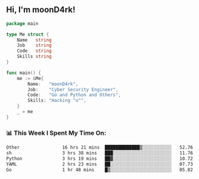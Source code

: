 <h2> Hi, I'm moonD4rk!</h2>

```go
package main

type Me struct {
	Name   string
	Job    string
	Code   string
	Skills string
}

func main() {
	me := &Me{
		Name:   "moonD4rk",
		Job:    "Cyber Security Engineer",
		Code:   "Go and Python and Others",
		Skills: "Hacking ^o^",
	}
	_ = me
}
```

<h3>📊 This Week I Spent My Time On:</h3>
<!-- <img align='right' src="https://github-readme-stats.vercel.app/api?username=moond4rk&show_icons=true&theme=radical", width="300" height="150"> -->

<!--START_SECTION:waka-->

```txt
Other                16 hrs 21 mins  █████████████▒░░░░░░░░░░░   52.76 %
sh                   3 hrs 38 mins   ███░░░░░░░░░░░░░░░░░░░░░░   11.76 %
Python               3 hrs 19 mins   ██▓░░░░░░░░░░░░░░░░░░░░░░   10.72 %
YAML                 2 hrs 23 mins   ██░░░░░░░░░░░░░░░░░░░░░░░   07.73 %
Go                   1 hr 48 mins    █▒░░░░░░░░░░░░░░░░░░░░░░░   05.82 %
```

<!--END_SECTION:waka-->

